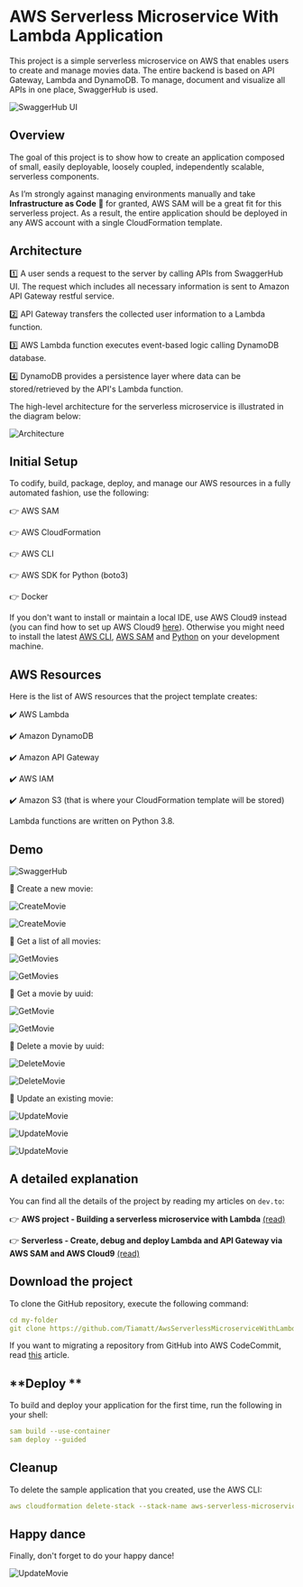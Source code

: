 # AWS Serverless Microservice With Lambda Application

This project is a simple serverless microservice on AWS that enables users to create and manage movies data. The entire backend is based on API Gateway, Lambda and DynamoDB. To manage, document and visualize all APIs in one place, SwaggerHub is used.

![SwaggerHub UI](readme-images/i-1.png)

## **Overview**

The goal of this project is to show how to create an application composed of small, easily deployable, loosely coupled, independently scalable, serverless components.

As I’m strongly against managing environments manually and take **Infrastructure as Code** :blue_heart: for granted, AWS SAM will be a great fit for this serverless project. As a result, the entire application should be deployed in any AWS account with a single CloudFormation template.

## **Architecture**

:one: A user sends a request to the server by calling APIs from SwaggerHub UI. The request which includes all necessary information is sent to Amazon API Gateway restful service.

:two: API Gateway transfers the collected user information to a Lambda function.

:three: AWS Lambda function executes event-based logic calling DynamoDB database.

:four: DynamoDB provides a persistence layer where data can be stored/retrieved by the API's Lambda function.

The high-level architecture for the serverless microservice is illustrated in the diagram below:

![Architecture](readme-images/i-2.png)


## **Initial Setup**

To codify, build, package, deploy, and manage our AWS resources in a fully automated fashion, use the following:

:point_right: AWS SAM

:point_right: AWS Cloud​Formation

:point_right: AWS CLI

:point_right: AWS SDK for Python (boto3)

:point_right: Docker

If you don't want to install or maintain a local IDE, use AWS Cloud9 instead (you can find how to set up AWS Cloud9 [here](https://dev.to/tiamatt/serverless-create-debug-and-deploy-lambda-and-api-gateway-via-aws-sam-and-aws-cloud9-5158)). Otherwise you might need to install the latest [AWS CLI](https://aws.amazon.com/cli/), [AWS SAM](https://docs.aws.amazon.com/serverless-application-model/latest/developerguide/serverless-sam-cli-install.html) and [Python](https://www.python.org/downloads/) on your development machine.

## **AWS Resources**

Here is the list of AWS resources that the project template creates:

:heavy_check_mark: AWS Lambda

:heavy_check_mark: Amazon DynamoDB

:heavy_check_mark: Amazon API Gateway

:heavy_check_mark: AWS IAM

:heavy_check_mark: Amazon S3 (that is where your CloudFormation template will be stored)

Lambda functions are written on Python 3.8.


## **Demo**

![SwaggerHub](readme-images/i-11.png)

:tada: Create a new movie:

![CreateMovie](readme-images/i-10.png)

![CreateMovie](readme-images/i-12.png)

:tada: Get a list of all movies:

![GetMovies](readme-images/i-13.png)

![GetMovies](readme-images/i-14.png)

:tada: Get a movie by uuid:

![GetMovie](readme-images/i-15.png)

![GetMovie](readme-images/i-16.png)


:tada: Delete a movie by uuid:

![DeleteMovie](readme-images/i-17.png)

![DeleteMovie](readme-images/i-18.png)

:tada: Update an existing movie:

![UpdateMovie](readme-images/i-19.png)

![UpdateMovie](readme-images/i-20.png)

![UpdateMovie](readme-images/i-21.png)


## **A detailed explanation**

You can find all the details of the project by reading my articles on `dev.to`:

:point_right: **AWS project - Building a serverless microservice with Lambda** [(read)](https://dev.to/tiamatt/aws-project-building-a-serverless-microservice-with-lambda-1pa3)

:point_right: **Serverless - Create, debug and deploy Lambda and API Gateway via AWS SAM and AWS Cloud9** [(read)](https://dev.to/tiamatt/serverless-create-debug-and-deploy-lambda-and-api-gateway-via-aws-sam-and-aws-cloud9-5158)


## **Download the project**

To clone the GitHub repository, execute the following command:

```YAML
cd my-folder
git clone https://github.com/Tiamatt/AwsServerlessMicroserviceWithLambda.git
```

If you want to migrating a repository from GitHub into AWS CodeCommit, read [this](https://dev.to/tiamatt/migrating-a-repository-from-github-into-aws-codecommit-via-aws-cli-2ne4) article.

## **Deploy **

To build and deploy your application for the first time, run the following in your shell:

```YAML
sam build --use-container
sam deploy --guided
```

## **Cleanup**

To delete the sample application that you created, use the AWS CLI:

```YAML
aws cloudformation delete-stack --stack-name aws-serverless-microservice-app-stack
```

## **Happy dance**

Finally, don't forget to do your happy dance!

![UpdateMovie](readme-images/meme-joker-dance.png)